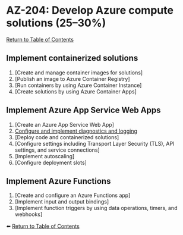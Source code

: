 # AZ-204: Develop Azure compute solutions (25–30%)

[Return to Table of Contents](../README.md)

## Implement containerized solutions
1. [Create and manage container images for solutions]
1. [Publish an image to Azure Container Registry]
1. [Run containers by using Azure Container Instance]
1. [Create solutions by using Azure Container Apps]

## Implement Azure App Service Web Apps
1. [Create an Azure App Service Web App]
1. [Configure and implement diagnostics and logging](22-Configure-and-implement-diagnostics-and-logging.md)
1. [Deploy code and containerized solutions]
1. [Configure settings including Transport Layer Security (TLS), API settings, and service connections]
1. [Implement autoscaling]
1. [Configure deployment slots]

## Implement Azure Functions
1. [Create and configure an Azure Functions app]
1. [Implement input and output bindings]
1. [Implement function triggers by using data operations, timers, and webhooks]

⬅️ [Return to Table of Contents](../README.md)